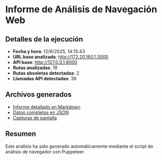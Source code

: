 # Informe de Análisis de Navegación Web

## Detalles de la ejecución

- **Fecha y hora**: 12/6/2025, 14:15:43
- **URL base analizada**: http://172.20.160.1:3000
- **API base**: http://127.0.0.1:8000
- **Rutas analizadas**: 19
- **Rutas obsoletas detectadas**: 2
- **Llamadas API detectadas**: 38

## Archivos generados

- [Informe detallado en Markdown](./analisis-navegador.md)
- [Datos completos en JSON](./analisis-navegador.json)
- [Capturas de pantalla](./screenshots/)

## Resumen

Este análisis ha sido generado automáticamente mediante el script de análisis de navegador con Puppeteer.
